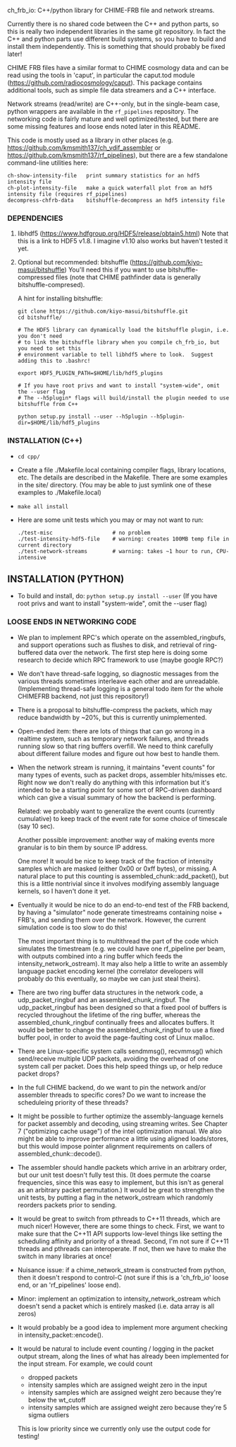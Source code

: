 ch_frb_io: C++/python library for CHIME-FRB file and network streams.

Currently there is no shared code between the C++ and python parts, so this is really two
independent libraries in the same git repository.  In fact the C++ and python parts use
different build systems, so you have to build and install them independently.  This is
something that should probably be fixed later!

CHIME FRB files have a similar format to CHIME cosmology data and can be read
using the tools in 'caput', in particular the caput.tod module
(https://github.com/radiocosmology/caput).
This package contains additional tools, such as simple file data streamers and a C++
interface.  

Network streams (read/write) are C++-only, but in the single-beam case, python wrappers
are available in the `rf_pipelines` repository.  The networking code is fairly mature
and well optimized/tested, but there are some missing features and loose ends noted
later in this README.

This code is mostly used as a library in other places (e.g. https://github.com/kmsmith137/ch_vdif_assembler
or https://github.com/kmsmith137/rf_pipelines), but there are a few standalone command-line utilities here:
```
ch-show-intensity-file   print summary statistics for an hdf5 intensity file
ch-plot-intensity-file   make a quick waterfall plot from an hdf5 intensity file (requires rf_pipelines)
decompress-chfrb-data    bitshuffle-decompress an hdf5 intensity file
```


### DEPENDENCIES

  1. libhdf5 (https://www.hdfgroup.org/HDF5/release/obtain5.html)
     Note that this is a link to HDF5 v1.8.  I imagine v1.10 also works but haven't tested it yet.

  2. Optional but recommended: bitshuffle (https://github.com/kiyo-masui/bitshuffle)
     You'll need this if you want to use bitshuffle-compressed files (note that CHIME pathfinder
     data is generally bitshuffle-compresed).

     A hint for installing bitshuffle:
     ```
     git clone https://github.com/kiyo-masui/bitshuffle.git
     cd bitshuffle/

     # The HDF5 library can dynamically load the bitshuffle plugin, i.e. you don't need
     # to link the bitshuffle library when you compile ch_frb_io, but you need to set this
     # environment variable to tell libhdf5 where to look.  Suggest adding this to .bashrc!

     export HDF5_PLUGIN_PATH=$HOME/lib/hdf5_plugins

     # If you have root privs and want to install "system-wide", omit the --user flag
     # The --h5plugin* flags will build/install the plugin needed to use bitshuffle from C++

     python setup.py install --user --h5plugin --h5plugin-dir=$HOME/lib/hdf5_plugins
     ```


### INSTALLATION (C++)

  - `cd cpp/`

  - Create a file ./Makefile.local containing compiler flags, library locations, etc.
    The details are described in the Makefile.  There are some examples in the site/
    directory.  (You may be able to just symlink one of these examples to ./Makefile.local)

  - `make all install`

  - Here are some unit tests which you may or may not want to run:
    ```
    ./test-misc                   # no problem
    ./test-intensity-hdf5-file    # warning: creates 100MB temp file in current directory
    ./test-network-streams        # warning: takes ~1 hour to run, CPU-intensive
    ```

INSTALLATION (PYTHON)
---------------------

  - To build and install, do: `python setup.py install --user`
    (If you have root privs and want to install "system-wide", omit the --user flag)


### LOOSE ENDS IN NETWORKING CODE

  - We plan to implement RPC's which operate on the assembled_ringbufs, and support
    operations such as flushes to disk, and retrieval of ring-buffered data over the network.
    The first step here is doing some research to decide which RPC framework to use (maybe
    google RPC?)

  - We don't have thread-safe logging, so diagnostic messages from the various threads
    sometimes interleave each other and are unreadable.  (Implementing thread-safe
    logging is a general todo item for the whole CHIMEFRB backend, not just this repository!)

  - There is a proposal to bitshuffle-compress the packets, which may reduce bandwidth
    by ~20%, but this is currently unimplemented.

  - Open-ended item: there are lots of things that can go wrong in a realtime system,
    such as temporary network failures, and threads running slow so that ring buffers
    overfill.  We need to think carefully about different failure modes and figure out
    how best to handle them.

  - When the network stream is running, it maintains "event counts" for many types of
    events, such as packet drops, assembler hits/misses etc.  Right now we don't really
    do anything with this information but it's intended to be a starting point for some
    sort of RPC-driven dashboard which can give a visual summary of how the backend is
    performing.

    Related: we probably want to generalize the event counts (currently cumulative) to
    keep track of the event rate for some choice of timescale (say 10 sec).

    Another possible improvement: another way of making events more granular is to
    bin them by source IP address.

    One more!  It would be nice to keep track of the fraction of intensity samples which
    are masked (either 0x00 or 0xff bytes), or missing.  A natural place to put this counting 
    is assembled_chunk::add_packet(), but this is a little nontrivial since it involves
    modifying assembly language kernels, so I haven't done it yet.

  - Eventually it would be nice to do an end-to-end test of the FRB backend, by having
    a "simulator" node generate timestreams containing noise + FRB's, and sending them
    over the network.  However, the current simulation code is too slow to do this!

    The most important thing is to multithread the part of the code which simulates 
    the timestream (e.g. we could have one rf_pipeline per beam, with outputs combined
    into a ring buffer which feeds the intensity_network_ostream).  It may also help
    a little to write an assembly language packet encoding kernel (the correlator
    developers will probably do this eventually, so maybe we can just steal theirs).

  - There are two ring buffer data structures in the network code, a udp_packet_ringbuf
    and an assembled_chunk_ringbuf.  The udp_packet_ringbuf has been designed so that a 
    fixed pool of buffers is recycled throughout the lifetime of the ring buffer, whereas
    the assembled_chunk_ringbuf continually frees and allocates buffers.  It would be
    better to change the assembled_chunk_ringbuf to use a fixed buffer pool, in order to avoid
    the page-faulting cost of Linux malloc.

  - There are Linux-specific system calls sendmmsg(), recvmmsg() which send/receive
    multiple UDP packets, avoiding the overhead of one system call per packet.  Does
    this help speed things up, or help reduce packet drops?

  - In the full CHIME backend, do we want to pin the network and/or assembler threads
    to specific cores?  Do we want to increase the scheduleing priority of these threads?

  - It might be possible to further optimize the assembly-language kernels for packet assembly
    and decoding, using streaming writes.  See Chapter 7 ("optimizing cache usage") of the
    intel optimization manual.  We also might be able to improve performance a little using
    aligned loads/stores, but this would impose pointer alignment requirements on callers of
    assembled_chunk::decode().

  - The assembler should handle packets which arrive in an arbitrary order, but our
    unit test doesn't fully test this.  (It does permute the coarse frequencies, since
    this was easy to implement, but this isn't as general as an arbitrary packet permutation.)
    It would be great to strengthen the unit tests, by putting a flag in the network_ostream
    which randomly reorders packets prior to sending.

  - It would be great to switch from pthreads to C++11 threads, which are much nicer!
    However, there are some things to check.  First, we want to make sure that the C++11
    API supports low-level things like setting the scheduling affinity and priority of
    a thread.  Second, I'm not sure if C++11 threads and pthreads can interoperate.  If
    not, then we have to make the switch in many libraries at once!

  - Nuisance issue: if a chime_network_stream is constructed from python, then it doesn't
    respond to control-C (not sure if this is a 'ch_frb_io' loose end, or an 'rf_pipelines' 
    loose end).

  - Minor: implement an optimization to intensity_network_ostream which doesn't send
    a packet which is entirely masked (i.e. data array is all zeros)

  - It would probably be a good idea to implement more argument checking in 
    intensity_packet::encode().

  - It would be natural to include event counting / logging in the packet output stream,
    along the lines of what has already been implemented for the input stream.  For example,
    we could count
       - dropped packets
       - intensity samples which are assigned weight zero in the input
       - intensity samples which are assigned weight zero because they're below the wt_cutoff
       - intensity samples which are assigned weight zero because they're 5 sigma outliers

    This is low priority since we currently only use the output code for testing!
